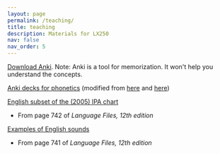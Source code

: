 ```yaml
---
layout: page
permalink: /teaching/
title: teaching
description: Materials for LX250
nav: false
nav_order: 5
---
```


[Download Anki](https://apps.ankiweb.net). Note: Anki is a tool for memorization. It won't help you understand the concepts. 

[Anki decks for phonetics](http://adityayedetore.com/lx250/) (modified from [here](https://ankiweb.net/shared/info/3166970026) and [here](https://ankiweb.net/shared/info/81778780))

[English subset of the (2005) IPA chart](/assets/pdf/english-sounds-langauge-files-page-742.pdf)
* From page 742 of *Language Files, 12th edition* 

[Examples of English sounds](/assets/pdf/example-english-sounds-langauge-files-page-741.pdf)
* From page 741 of *Language Files, 12th edition*

